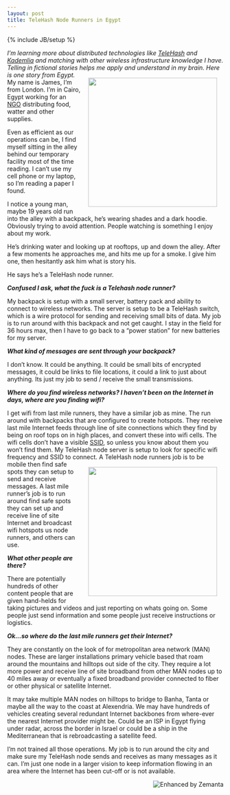 ```yaml
---
layout: post
title: TeleHash Node Runners in Egypt
---
```

{% include JB/setup %}

<em>I’m learning more about distributed technologies like <a href="http://www.telehash.org/" target="_blank">TeleHash</a> and <a class="zem_slink" title="Kademlia" href="http://en.wikipedia.org/wiki/Kademlia" rel="wikipedia">Kademlia</a> and matching with other wireless infrastructure knowledge I have. Telling in fictional stories helps me apply and understand in my brain. Here is one story from Egypt.</em>
<img style="padding: 15px;" src="http://kinlane-productions.s3.amazonaws.com/high-stakes-hackathon-egypt.jpg" alt="" width="300" align="right" />
My name is James, I’m from London. I’m in Cairo, Egypt working for an <a class="zem_slink" title="Non-governmental organization" href="http://en.wikipedia.org/wiki/Non-governmental_organization" rel="wikipedia">NGO</a> distributing food, watter and other supplies.

Even as efficient as our operations can be, I find myself sitting in the alley behind our temporary facility most of the time reading. I can’t use my cell phone or my laptop, so I’m reading a paper I found.

I notice a young man, maybe 19 years old run into the alley with a backpack, he’s wearing shades and a dark hoodie. Obviously trying to avoid attention. People watching is something I enjoy about my work.

He’s drinking water and looking up at rooftops, up and down the alley. After a few moments he approaches me, and hits me up for a smoke. I give him one, then hesitantly ask him what is story his.

He says he’s a TeleHash node runner.

<em><strong>Confused I ask, what the fuck is a Telehash node runner?</strong></em>

My backpack is setup with a small server, battery pack and ability to connect to wireless networks. The server is setup to be a TeleHash switch, which is a wire protocol for sending and receiving small bits of data. My job is to run around with this backpack and not get caught. I stay in the field for 36 hours max, then I have to go back to a “power station” for new batteries for my server.

<em><strong>What kind of messages are sent through your backpack?</strong></em>

I don’t know. It could be anything. It could be small bits of encrypted messages, it could be links to file locations, it could a link to just about anything. Its just my job to send / receive the small transmissions.

<em><strong>Where do you find wireless networks? I haven’t been on the Internet in days, where are you finding wifi? </strong></em>

I get wifi from last mile runners, they have a similar job as mine. The run around with backpacks that are configured to create hotspots. They receive last mile Internet feeds through line of site connections which they find by being on roof tops on in high places, and convert these into wifi cells. The wifi cells don’t have a visible <a class="zem_slink" title="Service set (802.11 network)" href="http://en.wikipedia.org/wiki/Service_set_%28802.11_network%29" rel="wikipedia">SSID</a>, so unless you know about them you won’t find them. My TeleHash node server is setup to look for specific wifi frequency and SSID to connect.
<img style="padding: 15px;" src="http://kinlane-productions.s3.amazonaws.com/TeleHash-Logo.png" alt="" width="300" align="right" />
A TeleHash node runners job is to be mobile then find safe spots they can setup to send and receive messages. A last mile runner’s job is to run around find safe spots they can set up and receive line of site Internet and broadcast wifi hotspots us node runners, and others can use.

<strong><em>What other people are there?</em></strong>

There are potentially hundreds of other content people that are given hand-helds for taking pictures and videos and just reporting on whats going on. Some people just send information and some people just receive instructions or logistics.

<em><strong>Ok...so where do the last mile runners get their Internet?</strong></em>

They are constantly on the look of for metropolitan area network (MAN) nodes. These are larger installations primary vehicle based that roam around the mountains and hilltops out side of the city. They require a lot more power and receive line of site broadband from other MAN nodes up to 40 miles away or eventually a fixed broadband provider connected to fiber or other physical or satellite Internet.

It may take multiple MAN nodes on hilltops to bridge to Banha, Tanta or maybe all the way to the coast at Alexendria. We may have hundreds of vehicles creating several redundant Internet backbones from where-ever the nearest Internet provider might be. Could be an ISP in Egypt flying under radar, across the border in Israel or could be a ship in the Mediterranean that is rebroadcasting a satellite feed.

I’m not trained all those operations. My job is to run around the city and make sure my TeleHash node sends and receives as many messages as it can. I’m just one node in a larger vision to keep information flowing in an area where the Internet has been cut-off or is not available.
<div class="zemanta-pixie" style="margin-top: 10px; height: 15px;"><a class="zemanta-pixie-a" title="Enhanced by Zemanta" href="http://www.zemanta.com/"><img class="zemanta-pixie-img" style="border: none; float: right;" src="http://img.zemanta.com/zemified_e.png?x-id=6a36d631-a263-4e01-a453-99899375781e" alt="Enhanced by Zemanta" /></a></div>
